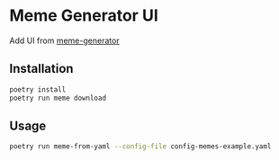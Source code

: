 
# Meme Generator UI

Add UI from [meme-generator](https://github.com/MeetWq/meme-generator/tree/main)


## Installation

```sh
poetry install
poetry run meme download
```

## Usage

```sh
poetry run meme-from-yaml --config-file config-memes-example.yaml
```




